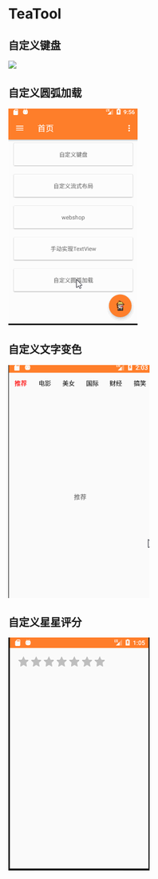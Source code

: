 # TeaTool

## 自定义键盘

![](https://adamright.github.io/img/1.gif)

## 自定义圆弧加载

![](img/2.gif)

## 自定义文字变色

![](img/3.gif)

## 自定义星星评分

![](img/4.gif)
